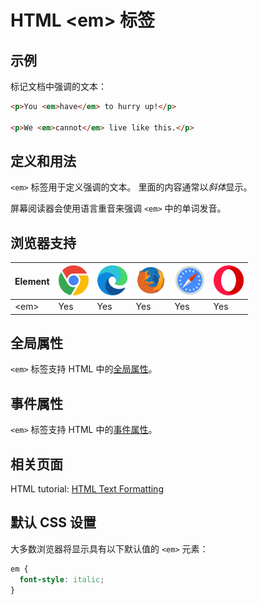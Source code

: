 HTML \<em> 标签
===

## 示例

标记文档中强调的文本：

```html idoc:preview
<p>You <em>have</em> to hurry up!</p>

<p>We <em>cannot</em> live like this.</p>
```

## 定义和用法

`<em>` 标签用于定义强调的文本。 里面的内容通常以*斜体*显示。

屏幕阅读器会使用语言重音来强调 `<em>` 中的单词发音。

## 浏览器支持

| Element | ![chrome][1] | ![edge][2] | ![firefox][3] | ![safari][4] | ![opera][5] |
| ----- | --- | --- | --- | --- | --- |
| \<em>   | Yes | Yes | Yes | Yes | Yes |

## 全局属性

`<em>` 标签支持 HTML 中的[全局属性](../reference/standardattributes.md)。

## 事件属性

`<em>` 标签支持 HTML 中的[事件属性](../reference/eventattributes.md)。

## 相关页面

HTML tutorial: [HTML Text Formatting](../tutorial/formatting.md)

## 默认 CSS 设置

大多数浏览器将显示具有以下默认值的 `<em>` 元素：

```css
em {
  font-style: italic;
}
```


[1]: ../assets/chrome.svg
[2]: ../assets/edge.svg
[3]: ../assets/firefox.svg
[4]: ../assets/safari.svg
[5]: ../assets/opera.svg
